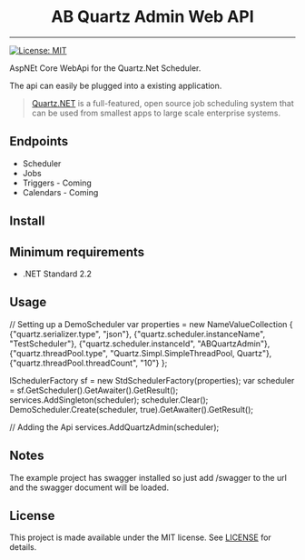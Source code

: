 <h1 align="center">AB Quartz Admin Web API</h3>

---
[![License: MIT](https://img.shields.io/badge/License-MIT-green.svg)](LICENSE)

AspNEt Core WebApi for the Quartz.Net Scheduler.

The api can easily be plugged into a existing application.

> [Quartz.NET](https://www.quartz-scheduler.net) is a full-featured, open source job scheduling system that can be used from smallest apps to large scale enterprise systems.



## Endpoints
- Scheduler
- Jobs
- Triggers - Coming
- Calendars - Coming

## Install

## Minimum requirements
- .NET Standard 2.2

## Usage
// Setting up a DemoScheduler
var properties = new NameValueCollection
{
    {"quartz.serializer.type", "json"},
    {"quartz.scheduler.instanceName", "TestScheduler"},
    {"quartz.scheduler.instanceId", "ABQuartzAdmin"},
    {"quartz.threadPool.type", "Quartz.Simpl.SimpleThreadPool, Quartz"},
    {"quartz.threadPool.threadCount", "10"}
};

ISchedulerFactory sf = new StdSchedulerFactory(properties);
var scheduler = sf.GetScheduler().GetAwaiter().GetResult();
services.AddSingleton(scheduler);
scheduler.Clear();
DemoScheduler.Create(scheduler, true).GetAwaiter().GetResult();

// Adding the Api
services.AddQuartzAdmin(scheduler);

## Notes
The example project has swagger installed so just add /swagger to the url and the swagger document will be loaded.


## License
This project is made available under the MIT license. See [LICENSE](LICENSE) for details.
